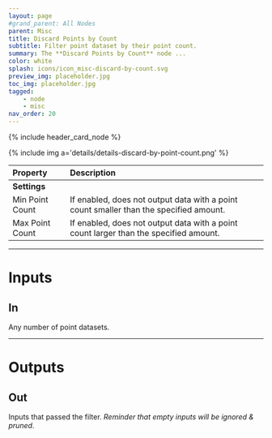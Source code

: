 ```yaml
---
layout: page
#grand_parent: All Nodes
parent: Misc
title: Discard Points by Count
subtitle: Filter point dataset by their point count.
summary: The **Discard Points by Count** node ...
color: white
splash: icons/icon_misc-discard-by-count.svg
preview_img: placeholder.jpg
toc_img: placeholder.jpg
tagged: 
    - node
    - misc
nav_order: 20
---
```


{% include header_card_node %}

{% include img a='details/details-discard-by-point-count.png' %} 

| Property       | Description          |
|:-------------|:------------------|
|**Settings**||
| Min Point Count      | If enabled, does not output data with a point count smaller than the specified amount.  |
| Max Point Count      | If enabled, does not output data with a point count larger than the specified amount. |

---
# Inputs
## In
Any number of point datasets.

---
# Outputs
## Out
Inputs that passed the filter.
*Reminder that empty inputs will be ignored & pruned*.